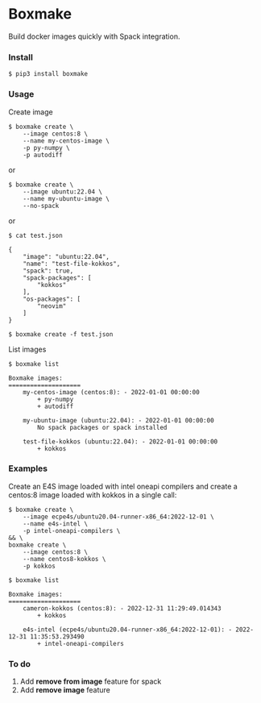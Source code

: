 # Boxmake

Build docker images quickly with Spack integration.

### Install

```
$ pip3 install boxmake
```

### Usage

Create image

```
$ boxmake create \
	--image centos:8 \
	--name my-centos-image \
	-p py-numpy \
	-p autodiff
```
or
```
$ boxmake create \
	--image ubuntu:22.04 \
	--name my-ubuntu-image \
	--no-spack
```
or
```
$ cat test.json

{
	"image": "ubuntu:22.04",
	"name": "test-file-kokkos",
	"spack": true,
	"spack-packages": [
		"kokkos"
	],
	"os-packages": [
		"neovim"
	]
}

$ boxmake create -f test.json
```

List images

```
$ boxmake list

Boxmake images:
====================
	my-centos-image (centos:8): - 2022-01-01 00:00:00
		+ py-numpy
		+ autodiff

	my-ubuntu-image (ubuntu:22.04): - 2022-01-01 00:00:00
		No spack packages or spack installed

	test-file-kokkos (ubuntu:22.04): - 2022-01-01 00:00:00
		+ kokkos
```

### Examples

Create an E4S image loaded with intel oneapi compilers and create a centos:8 image loaded with kokkos in a single call:
```
$ boxmake create \
	--image ecpe4s/ubuntu20.04-runner-x86_64:2022-12-01 \
	--name e4s-intel \
	-p intel-oneapi-compilers \ 
&& \
boxmake create \
	--image centos:8 \
	--name centos8-kokkos \
	-p kokkos 

$ boxmake list

Boxmake images:
====================
	cameron-kokkos (centos:8): - 2022-12-31 11:29:49.014343
		+ kokkos

	e4s-intel (ecpe4s/ubuntu20.04-runner-x86_64:2022-12-01): - 2022-12-31 11:35:53.293490
		+ intel-oneapi-compilers
```

### To do

1. Add **remove from image** feature for spack
2. Add **remove image** feature
